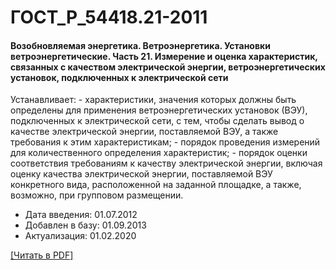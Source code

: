 # ГОСТ_Р_54418.21-2011

#### Возобновляемая энергетика. Ветроэнергетика. Установки ветроэнергетические. Часть 21. Измерение и оценка характеристик, связанных с качеством электрической энергии, ветроэнергетических установок, подключенных к электрической сети

Устанавливает: - характеристики, значения которых должны быть определены для применения ветроэнергетических установок (ВЭУ), подключенных к электрической сети, с тем, чтобы сделать вывод о качестве электрической энергии, поставляемой ВЭУ, а также требования к этим характеристикам; - порядок проведения измерений для количественного определения характеристик; - порядок оценки соответствия требованиям к качеству электрической энергии, включая оценку качества электрической энергии, поставляемой ВЭУ конкретного вида, расположенной на заданной площадке, а также, возможно, при групповом размещении.

- Дата введения: 01.07.2012
- Добавлен в базу: 01.09.2013
- Актуализация: 01.02.2020

<a href="https://standartgost.ru/g/ГОСТ_Р_54418.21-2011.pdf">[Читать в PDF]</a>